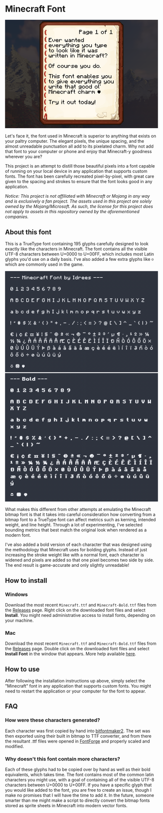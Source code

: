 # Minecraft Font

![](images/in-game-screenshot.png)

Let's face it, the font used in Minecraft is superior to anything that exists on your paltry computer. The elegant pixels, the unique spacing, and the almost unreadable punctuation all add to its pixelated charm. Why not add that font to your computer or phone and enjoy that Minecraft-y goodness wherever you are?

This project is an attempt to distill those beautiful pixels into a font capable of running on your local device in any application that supports custom fonts. The font has been carefully recreated pixel-by-pixel, with great care given to the spacing and strokes to ensure that the font looks good in any application.

*Notice: This project is not affiliated with Minecraft or Mojang in any way and is exclusively a fan project. The assets used in this project are solely owned by the Mojang/Microsoft. As such, the license for this project does not apply to assets in this repository owned by the aforementioned companies.*

## About this font

This is a TrueType font containing 195 glyphs carefully designed to look exactly like the characters in Minecraft. The font contains all the visible UTF-8 characters between U+0000 to U+00FF, which includes most Latin glyphs you'd use on a daily basis. I've also added a few extra glyphs like `☺` which are commonly used in the game.

![](images/glyphset.png)
![](images/glyphset-bold.png)

What makes this different from other attempts at emulating the Minecraft bitmap font is that it takes into careful consideration how converting from a bitmap font to a TrueType font can affect metrics such as kerning, intended weight, and line height. Through a lot of experimenting, I've selected bounding metrics that best match the original look when rendered as a modern font.

I've also added a bold version of each character that was designed using the methodology that Minecraft uses for bolding glyphs. Instead of just increasing the stroke weight like with a normal font, each character is widened and pixels are added so that one pixel becomes two side by side. The end result is game-accurate and only slightly unreadable!

## How to install

### Windows

Download the most recent `Minecraft.ttf` and `Minecraft-Bold.ttf` files from the [Releases](https://github.com/IdreesInc/Minecraft-Font/releases) page. Right click on the downloaded font files and select **Install**. You might need administrative access to install fonts, depending on your machine.

### Mac

Download the most recent `Minecraft.ttf` and `Minecraft-Bold.ttf` files from the [Releases](https://github.com/IdreesInc/Minecraft-Font/releases) page. Double click on the downloaded font files and select **Install Font** in the window that appears. More help available [here](https://support.apple.com/en-us/HT201749).

## How to use

After following the installation instructions up above, simply select the "Minecraft" font in any application that supports custom fonts. You might need to restart the application or your computer for the font to appear.

## FAQ

### How were these characters generated?

Each character was first copied by hand into [bitfontmaker2](https://www.pentacom.jp/pentacom/bitfontmaker2/). The set was then exported using their built in bitmap to TTF converter, and from there the resultant .ttf files were opened in [FontForge](https://fontforge.org/en-US/) and properly scaled and modified.

### Why doesn't this font contain more characters?

Each of these glyphs had to be copied over by hand as well as their bold equivalents, which takes time. The font contains most of the common latin characters you might use, with a goal of containing all of the visible UTF-8 characters between U+0000 to U+00FF. If you have a specific glyph that you would like added to the font, you are free to create an issue, though I make no promises that I will have the time to add it. In the future, someone smarter than me might make a script to directly convert the bitmap fonts stored as sprite sheets in Minecraft into modern vector fonts.

<!-- ### Is there a monospaced version?

Absolutely, check out [Minecraft Mono](https://github.com/IdreesInc/Minecraft-Mono) for a monospaced version with updated glyphs for better readability. -->
